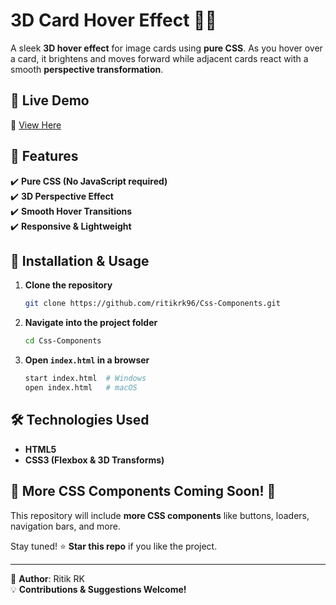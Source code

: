# **3D Card Hover Effect 🎨✨**

A sleek **3D hover effect** for image cards using **pure CSS**. As you hover over a card, it brightens and moves forward while adjacent cards react with a smooth **perspective transformation**.

## 🚀 Live Demo

🔗 [View Here](https://ritikrk96.github.io/Css-Components/Card%20Hover/)

## 📌 Features

✔️ **Pure CSS (No JavaScript required)**  
✔️ **3D Perspective Effect**  
✔️ **Smooth Hover Transitions**  
✔️ **Responsive & Lightweight**  

## 📂 Installation & Usage

1. **Clone the repository**
    ```sh
    git clone https://github.com/ritikrk96/Css-Components.git
    ```
2. **Navigate into the project folder**
    ```sh
    cd Css-Components
    ```
3. **Open `index.html` in a browser**
    ```sh
    start index.html  # Windows
    open index.html   # macOS
    ```

## 🛠️ Technologies Used
- **HTML5**
- **CSS3 (Flexbox & 3D Transforms)**

## 📌 More CSS Components Coming Soon! 🚀  
This repository will include **more CSS components** like buttons, loaders, navigation bars, and more.  

Stay tuned! ⭐ **Star this repo** if you like the project.  

---

📌 **Author**: Ritik RK  
💡 **Contributions & Suggestions Welcome!**  
